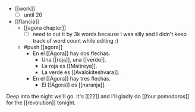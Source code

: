 - [[work]]
  - [ ] until 20
- [[flancia]]
  - [[agora chapter]]
    - [ ] need to cut it by 3k words because I was silly and I didn't keep track of word count while editing :)
  - #push [[agora]]
    - En el [[Ágora]] hay dos flechas.
      - Una [[roja]], una [[verde]].
      - La roja es [[Maitreya]].
      - La verde es [[Avalokiteshvara]].
    - En el [[Ágora]] hay tres flechas.
      - El [[Ágora]] es [[naranja]].

Deep into the night we'll go. It's [[22]] and I'll gladly do [[four pomodoros]] for the [[revolution]] tonight.

